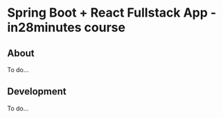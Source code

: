 # Spring Boot + React Fullstack App - in28minutes course

## About 

To do...

## Development

To do...